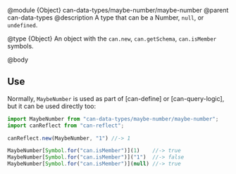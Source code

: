 @module {Object} can-data-types/maybe-number/maybe-number
@parent can-data-types
@description A type that can be a Number, `null`, or `undefined`.

@type {Object}
  An object with the `can.new`, `can.getSchema`, `can.isMember` symbols.

@body

## Use

Normally, `MaybeNumber` is used as part of [can-define] or [can-query-logic],
but it can be used directly too:

```js
import MaybeNumber from "can-data-types/maybe-number/maybe-number";
import canReflect from "can-reflect";

canReflect.new(MaybeNumber, "1") //-> 1

MaybeNumber[Symbol.for("can.isMember")](1)    //-> true
MaybeNumber[Symbol.for("can.isMember")]("1")  //-> false
MaybeNumber[Symbol.for("can.isMember")](null) //-> true
```
